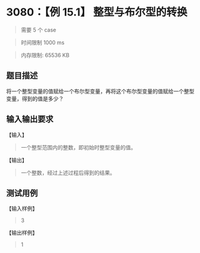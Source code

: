 # 3080：【例 15.1】 整型与布尔型的转换

> 需要 5 个 case

> 时间限制 1000 ms

> 内存限制: 65536 KB

## 题目描述

将一个整型变量的值赋给一个布尔型变量，再将这个布尔型变量的值赋给一个整型变量，得到的值是多少？

## 输入输出要求

【输入】

> 一个整型范围内的整数，即初始时整型变量的值。

【输出】

> 一个整数，经过上述过程后得到的结果。

## 测试用例

【输入样例】

> 3

【输出样例】

> 1
